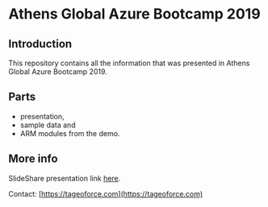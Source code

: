# Athens Global Azure Bootcamp 2019

## Introduction
This repository contains all the information that was presented in Athens Global Azure Bootcamp 2019.

## Parts
-  presentation, 
-  sample data and 
-  ARM modules from the demo.

## More info
SlideShare presentation link [here](https://www.slideshare.net/ChristosCharmatzis/big-data-analytics-finding-diamonds-in-the-rough-with-azure).

Contact: [https://tageoforce.com](https://tageoforce.com)
